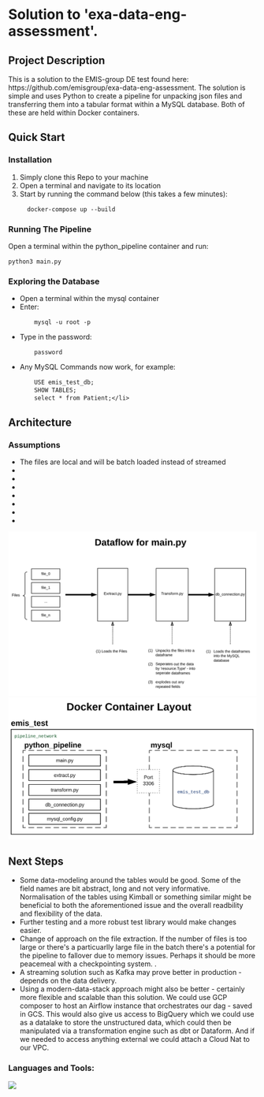 <h1 align="left">Solution to 'exa-data-eng-assessment'.</h1>

<h2 align="left">Project Description</h2>
<p align="left">
    This is a solution to the EMIS-group DE test found here: https://github.com/emisgroup/exa-data-eng-assessment.
    The solution is simple and uses Python to create a pipeline for unpacking json files and transferring them into a tabular format within a MySQL database.   Both of these are held within Docker containers.  
</p>



<h2 align="left">Quick Start</h2>
<h3 align="left">Installation</h3>
<p>
<ol>
  <li>Simply clone this Repo to your machine</li>
  <li>Open a terminal and navigate to its location</li>
  <li>Start by running the command below (this takes a few minutes):</li>
      
      docker-compose up --build
</ol>
    
</p>


<h3 align="left">Running The Pipeline</h3>
<p align="left">
    Open a terminal within the python_pipeline container
    and run:
    
    python3 main.py
</p>

<h3 align="left">Exploring the Database</h3>
<ul>
    <li>Open a terminal within the mysql container</li>
    <li>Enter:</li> 
        
        mysql -u root -p
</ul>
<ul>
    <li>Type in the password:</li>
    
        password
</ul>
<ul>
    <li>Any MySQL Commands now work, for example:
        
        USE emis_test_db;
        SHOW TABLES;
        select * from Patient;</li>
</ul>



<h2 align="left">Architecture</h2>
<h3 align="left">Assumptions</h3>
<ul>
    <li>The files are local and will be batch loaded instead of streamed</li>
    <li></li>
    <li></li>
    <li></li>
    <li></li>
    <li></li>
    <li></li>
    <li></li>
</ul>
<p align="left">
    
![alt text](https://github.com/rlamprell/emis_test/blob/main/emis-test-main-dataflow.PNG?raw=true)
![alt text](https://github.com/rlamprell/emis_test/blob/main/emis-test-docker-diagram.PNG?raw=true)
    
</p>



<h2 align="left">Next Steps</h2>
<ul>
    <li>Some data-modeling around the tables would be good.  Some of the field names are bit abstract, long and not very informative.  Normalisation of the tables using Kimball or something similar might be beneficial to both the aforementioned issue and the overall readbility and flexibility of the data.</li> 
    <li>Further testing and a more robust test library would make changes easier.</li>
    <li>Change of approach on the file extraction.  If the number of files is too large or there's a particuarlly large file in the batch there's a potential for the pipeline to fallover due to memory issues.  Perhaps it should be more peacemeal with a checkpointing system.  .</li>
    <li>A streaming solution such as Kafka may prove better in production - depends on the data delivery.</li>
    <li>Using a modern-data-stack approach might also be better - certainly more flexible and scalable than this solution.  We could use GCP composer to host an Airflow instance that orchestrates our dag - saved in GCS.  This would also give us access to BigQuery which we could use as a datalake to store the unstructured data, which could then be manipulated via a transformation engine such as dbt or Dataform.  And if we needed to access anything external we could attach a Cloud Nat to our VPC.</li>
</ul>


<h3 align="left">Languages and Tools:</h3>
<p align="left"> 
    <a href="https://www.tensorflow.org" target="_blank" rel="noreferrer"> 
        <img src="https://skillicons.dev/icons?i=python,mysql,docker,git" />
    </a> 
</p>
